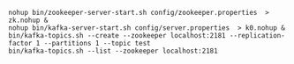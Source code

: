 <code>
nohup bin/zookeeper-server-start.sh config/zookeeper.properties  > zk.nohup &
nohup bin/kafka-server-start.sh config/server.properties  > k0.nohup &
bin/kafka-topics.sh --create --zookeeper localhost:2181 --replication-factor 1 --partitions 1 --topic test
bin/kafka-topics.sh --list --zookeeper localhost:2181
</code>
